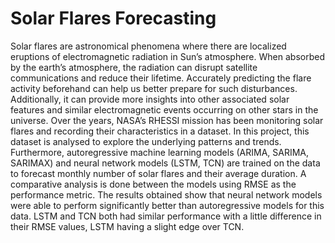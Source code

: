 # Solar Flares Forecasting

Solar flares are astronomical phenomena where there are localized eruptions of electromagnetic radiation in Sun’s atmosphere. When absorbed by the earth’s atmosphere, the radiation can disrupt satellite communications and reduce their lifetime. Accurately predicting the flare activity beforehand can help us better prepare for such disturbances. Additionally, it can provide more insights into other associated solar features and similar electromagnetic events occurring on other stars in the universe. Over the years, NASA’s RHESSI mission has been monitoring solar flares and recording their characteristics in a dataset. In this project, this dataset is analysed to explore the underlying patterns and trends. Furthermore, autoregressive machine learning models (ARIMA, SARIMA, SARIMAX) and neural network models (LSTM, TCN) are trained on the data to forecast monthly number of solar flares and their average duration. A comparative analysis is done between the models using RMSE as the performance metric. The results obtained show that neural network models were able to perform significantly better than autoregressive models for this data. LSTM and TCN both had similar performance with a little difference in their RMSE values, LSTM having a slight edge over TCN.
